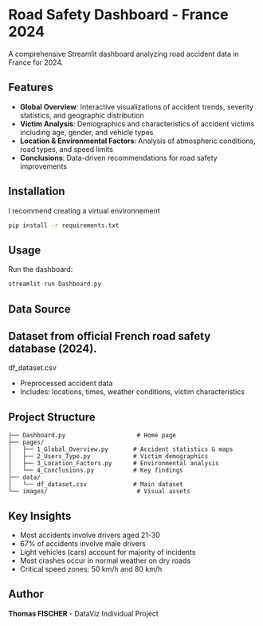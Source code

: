 # Road Safety Dashboard - France 2024

A comprehensive Streamlit dashboard analyzing road accident data in France for 2024.

## Features

- **Global Overview**: Interactive visualizations of accident trends, severity statistics, and geographic distribution
- **Victim Analysis**: Demographics and characteristics of accident victims including age, gender, and vehicle types
- **Location & Environmental Factors**: Analysis of atmospheric conditions, road types, and speed limits
- **Conclusions**: Data-driven recommendations for road safety improvements

## Installation

I recommend creating a virtual environnement

```bash
pip install -r requirements.txt
```

## Usage

Run the dashboard:

```bash
streamlit run Dashboard.py
```

## Data Source

Dataset from official French road safety database (2024).
- 

df_dataset.csv

 - Preprocessed accident data
- Includes: locations, times, weather conditions, victim characteristics

## Project Structure

```
├── Dashboard.py                    # Home page
├── pages/
│   ├── 1_Global_Overview.py       # Accident statistics & maps
│   ├── 2_Users_Type.py            # Victim demographics
│   ├── 3_Location_Factors.py      # Environmental analysis
│   └── 4_Conclusions.py           # Key findings
├── data/
│   └── df_dataset.csv             # Main dataset
└── images/                         # Visual assets
```

## Key Insights

- Most accidents involve drivers aged 21-30
- 67% of accidents involve male drivers
- Light vehicles (cars) account for majority of incidents
- Most crashes occur in normal weather on dry roads
- Critical speed zones: 50 km/h and 80 km/h

## Author

**Thomas FISCHER** - DataViz Individual Project